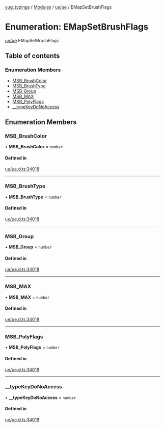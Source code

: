 [yug_typings](../README.md) / [Modules](../modules.md) / [ue/ue](../modules/ue_ue.md) / EMapSetBrushFlags

# Enumeration: EMapSetBrushFlags

[ue/ue](../modules/ue_ue.md).EMapSetBrushFlags

## Table of contents

### Enumeration Members

- [MSB\_BrushColor](ue_ue.EMapSetBrushFlags.md#msb_brushcolor)
- [MSB\_BrushType](ue_ue.EMapSetBrushFlags.md#msb_brushtype)
- [MSB\_Group](ue_ue.EMapSetBrushFlags.md#msb_group)
- [MSB\_MAX](ue_ue.EMapSetBrushFlags.md#msb_max)
- [MSB\_PolyFlags](ue_ue.EMapSetBrushFlags.md#msb_polyflags)
- [\_\_typeKeyDoNoAccess](ue_ue.EMapSetBrushFlags.md#__typekeydonoaccess)

## Enumeration Members

### MSB\_BrushColor

• **MSB\_BrushColor** = `number`

#### Defined in

[ue/ue.d.ts:34018](https://github.com/YugMetaverse/yug_typings/blob/25cad34/ue/ue.d.ts#L34018)

___

### MSB\_BrushType

• **MSB\_BrushType** = `number`

#### Defined in

[ue/ue.d.ts:34018](https://github.com/YugMetaverse/yug_typings/blob/25cad34/ue/ue.d.ts#L34018)

___

### MSB\_Group

• **MSB\_Group** = `number`

#### Defined in

[ue/ue.d.ts:34018](https://github.com/YugMetaverse/yug_typings/blob/25cad34/ue/ue.d.ts#L34018)

___

### MSB\_MAX

• **MSB\_MAX** = `number`

#### Defined in

[ue/ue.d.ts:34018](https://github.com/YugMetaverse/yug_typings/blob/25cad34/ue/ue.d.ts#L34018)

___

### MSB\_PolyFlags

• **MSB\_PolyFlags** = `number`

#### Defined in

[ue/ue.d.ts:34018](https://github.com/YugMetaverse/yug_typings/blob/25cad34/ue/ue.d.ts#L34018)

___

### \_\_typeKeyDoNoAccess

• **\_\_typeKeyDoNoAccess** = `number`

#### Defined in

[ue/ue.d.ts:34018](https://github.com/YugMetaverse/yug_typings/blob/25cad34/ue/ue.d.ts#L34018)
